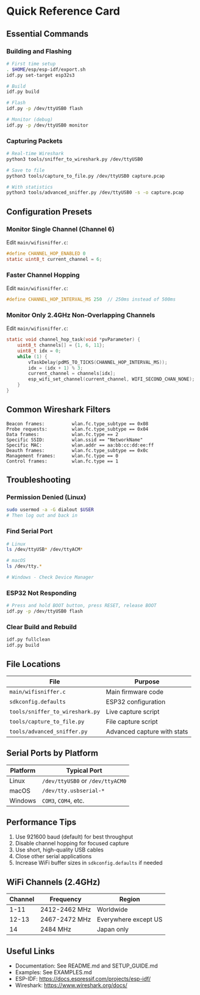 # Quick Reference Card

## Essential Commands

### Building and Flashing

```bash
# First time setup
. $HOME/esp/esp-idf/export.sh
idf.py set-target esp32s3

# Build
idf.py build

# Flash
idf.py -p /dev/ttyUSB0 flash

# Monitor (debug)
idf.py -p /dev/ttyUSB0 monitor
```

### Capturing Packets

```bash
# Real-time Wireshark
python3 tools/sniffer_to_wireshark.py /dev/ttyUSB0

# Save to file
python3 tools/capture_to_file.py /dev/ttyUSB0 capture.pcap

# With statistics
python3 tools/advanced_sniffer.py /dev/ttyUSB0 -s -o capture.pcap
```

## Configuration Presets

### Monitor Single Channel (Channel 6)

Edit `main/wifisniffer.c`:
```c
#define CHANNEL_HOP_ENABLED 0
static uint8_t current_channel = 6;
```

### Faster Channel Hopping

Edit `main/wifisniffer.c`:
```c
#define CHANNEL_HOP_INTERVAL_MS 250  // 250ms instead of 500ms
```

### Monitor Only 2.4GHz Non-Overlapping Channels

Edit `main/wifisniffer.c`:
```c
static void channel_hop_task(void *pvParameter) {
    uint8_t channels[] = {1, 6, 11};
    uint8_t idx = 0;
    while (1) {
        vTaskDelay(pdMS_TO_TICKS(CHANNEL_HOP_INTERVAL_MS));
        idx = (idx + 1) % 3;
        current_channel = channels[idx];
        esp_wifi_set_channel(current_channel, WIFI_SECOND_CHAN_NONE);
    }
}
```

## Common Wireshark Filters

```
Beacon frames:          wlan.fc.type_subtype == 0x08
Probe requests:         wlan.fc.type_subtype == 0x04
Data frames:            wlan.fc.type == 2
Specific SSID:          wlan.ssid == "NetworkName"
Specific MAC:           wlan.addr == aa:bb:cc:dd:ee:ff
Deauth frames:          wlan.fc.type_subtype == 0x0c
Management frames:      wlan.fc.type == 0
Control frames:         wlan.fc.type == 1
```

## Troubleshooting

### Permission Denied (Linux)
```bash
sudo usermod -a -G dialout $USER
# Then log out and back in
```

### Find Serial Port
```bash
# Linux
ls /dev/ttyUSB* /dev/ttyACM*

# macOS
ls /dev/tty.*

# Windows - Check Device Manager
```

### ESP32 Not Responding
```bash
# Press and hold BOOT button, press RESET, release BOOT
idf.py -p /dev/ttyUSB0 flash
```

### Clear Build and Rebuild
```bash
idf.py fullclean
idf.py build
```

## File Locations

| File | Purpose |
|------|---------|
| `main/wifisniffer.c` | Main firmware code |
| `sdkconfig.defaults` | ESP32 configuration |
| `tools/sniffer_to_wireshark.py` | Live capture script |
| `tools/capture_to_file.py` | File capture script |
| `tools/advanced_sniffer.py` | Advanced capture with stats |

## Serial Ports by Platform

| Platform | Typical Port |
|----------|--------------|
| Linux | `/dev/ttyUSB0` or `/dev/ttyACM0` |
| macOS | `/dev/tty.usbserial-*` |
| Windows | `COM3`, `COM4`, etc. |

## Performance Tips

1. Use 921600 baud (default) for best throughput
2. Disable channel hopping for focused capture
3. Use short, high-quality USB cables
4. Close other serial applications
5. Increase WiFi buffer sizes in `sdkconfig.defaults` if needed

## WiFi Channels (2.4GHz)

| Channel | Frequency | Region |
|---------|-----------|--------|
| 1-11 | 2412-2462 MHz | Worldwide |
| 12-13 | 2467-2472 MHz | Everywhere except US |
| 14 | 2484 MHz | Japan only |

## Useful Links

- Documentation: See README.md and SETUP_GUIDE.md
- Examples: See EXAMPLES.md
- ESP-IDF: https://docs.espressif.com/projects/esp-idf/
- Wireshark: https://www.wireshark.org/docs/
